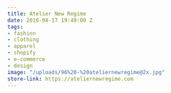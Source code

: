 ```yaml
---
title: Atelier New Regime
date: 2016-08-17 19:49:00 Z
tags:
- fashion
- clothing
- apparel
- shopify
- e-commerce
- design
image: "/uploads/96%20-%20ateliernewregime@2x.jpg"
store-link: https://ateliernewregime.com
---
```


